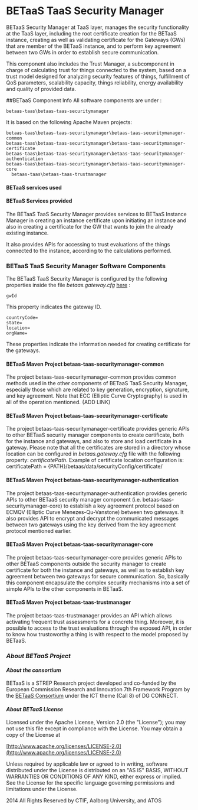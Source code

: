 **BETaaS TaaS Security Manager**
===============
BETaaS Security Manager at TaaS layer, manages the security functionality at the TaaS layer, including the root certificate creation for the BETaaS instance, creating as well as validating certificate for the Gateways (GWs) that are member of the BETaaS instance, and to perform key agreement between two GWs in order to establish secure communication.

This component also includes the Trust Manager, a subcomponent in charge of calculating trust for things connected to the system, based on a trust model designed for analyzing security features of things, fulfillment of QoS parameters, scalability capacity, things reliability, energy availability and quality of provided data.

##BETaaS Component Info
All software components are under : 

	betaas-taas\betaas-taas-securitymanager
    
It is based on the following Apache Maven projects:

  	betaas-taas\betaas-taas-securitymanager\betaas-taas-securitymanager-common
  	betaas-taas\betaas-taas-securitymanager\betaas-taas-securitymanager-certificate
  	betaas-taas\betaas-taas-securitymanager\betaas-taas-securitymanager-authentication
  	betaas-taas\betaas-taas-securitymanager\betaas-taas-securitymanager-core
      betaas-taas\betaas-taas-trustmanager
    
    
#### BETaaS services used

#### BETaaS Services provided
The BETaaS TaaS Security Manager provides services to BETaaS Instance Manager in creating an instance certificate upon initiating an instance and also in creating a certificate for the GW that wants to join the already existing instance. 

It also provides APIs for accessing to trust evaluations of the things connected to the instance, according to the calculations performed.

### BETaaS TaaS Security Manager Software Components
The BETaaS TaaS Security Manager is configured by the following properties inside the file *betaas.gateway.cfg* [here](/betaas-configuration/configuration/betaas.gateway.cfg) :
  
    gwId
This property indicates the gateway ID.
  
    countryCode=
    state=
    location=
    orgName=
   These properties indicate the information needed for creating certificate for the gateways.

#### BETaaS Maven Project betaas-taas-securitymanager-common

The project betaas-taas-securitymanager-common provides common methods used in the other components of BETaaS TaaS Security Manager, especially those which are related to key generation, encryption, signature, and key agreement. Note that ECC (Elliptic Curve Cryptography) is used in all of the operation mentioned.
{ADD LINK}

#### BETaaS Maven Project betaas-taas-securitymanager-certificate
The project betaas-taas-securitymanager-certificate provides generic APIs to other BETaaS security manager components to create certificate, both for the instance and gateways, and also to store and load certificate in a gateway. Please note that all the certificates are stored in a directory whose location can be configured in *betaas.gateway.cfg* file with the following property: *certificatePath*. Example of certificate location configuration is: 
	certificatePath = {PATH}/betaas/data/securityConfig/certificate/

#### BETaaS Maven Project betaas-taas-securitymanager-authentication
The project betaas-taas-securitymanager-authentication provides generic APIs to other BETaaS security manager component (i.e. betaas-taas-securitymanager-core) to establish a key agreement protocol based on ECMQV (Elliptic Curve Menezes-Qu-Vanstone) between two gateways. 
It also provides API to encrypt and decrypt the communicated messages between two gateways using the key derived from the key agreement protocol mentioned earlier.

#### BETaaS Maven Project betaas-taas-securitymanager-core
The project betaas-taas-securitymanager-core  provides generic APIs to other BETaaS components outside the security manager to create certificate for both the instance and gateways, as well as to establish key agreement between two gateways for secure communication. So, basically this component encapsulate the complex security mechanisms into a set of simple APIs to the other components in BETaaS.

#### BETaaS Maven Project betaas-taas-trustmanager
The project betaas-taas-trustmanager provides an API which allows activating frequent trust assessments for a concrete thing. Moreover, it is possible to access to the trust evaluations through the exposed API, in order to know how trustoworthy a thing is with respect to the model proposed by BETaaS.


### *About BETaaS Project*
#### *About the consortium*

BETaaS is a STREP Research project developed and co-funded by the European Commission Research and Innovation 7th Framework Program by the [BETaaS Consortium](http://www.betaas.eu/consortium.html#.VEeGuhZvAgk) under the ICT theme (Call 8) of DG CONNECT.

#### *About BETaaS License*

Licensed under the Apache License, Version 2.0 (the "License"); you may not use this file except in compliance with the License. You may obtain a copy of the License at

[http://www.apache.org/licenses/LICENSE-2.0](http://www.apache.org/licenses/LICENSE-2.0)

Unless required by applicable law or agreed to in writing, software  distributed under the License is distributed on an "AS IS" BASIS,  WITHOUT WARRANTIES OR CONDITIONS OF ANY KIND, either express or implied.  See the License for the specific language governing permissions and  limitations under the License.


2014 All Rights Reserved by CTIF, Aalborg University, and ATOS

